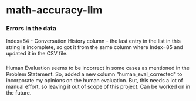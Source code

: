 # math-accuracy-llm

### Errors in the data

Index=84 - Conversation History column - the last entry in the list in this string is incomplete, so got it from the same column where Index=85 and updated it in the CSV file.

###

Human Evaluation seems to be incorrect in some cases as mentioned in the Problem Statement. So, added a new column "human_eval_corrected" to incorporate my opinions on the human evaluation. But, this needs a lot of manual effort, so leaving it out of scope of this project. Can be worked on in the future.
